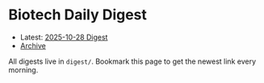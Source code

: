 # Biotech Daily Digest

- Latest: [2025-10-28 Digest](digest/2025-10-28.md)
- [Archive](archive.md)

All digests live in `digest/`. Bookmark this page to get the newest link every morning.

